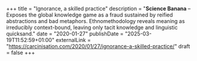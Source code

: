+++
title = "Ignorance, a skilled practice"
description = "**Science Banana** – Exposes the global knowledge game as a fraud sustained by reified abstractions and bad metaphors. Ethnomethodology reveals meaning as irreducibly context-bound, leaving only tacit knowledge and linguistic quicksand."
date = "2020-01-27"
publishDate = "2025-03-19T11:52:59+01:00" 
externalLink = "https://carcinisation.com/2020/01/27/ignorance-a-skilled-practice/"
draft = false
+++

